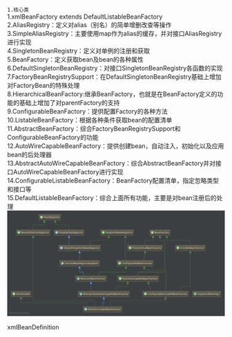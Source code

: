 `1.核心类`  
    1.xmlBeanFactory extends DefaultListableBeanFactory    
    2.AliasRegistry：定义对alias（别名）的简单增删改查等操作  
    3.SimpleAliasRegistry：主要使用map作为alias的缓存，并对接口AliasRegistry进行实现  
    4.SingletonBeanRegistry：定义对单例的注册和获取  
    5.BeanFactory：定义获取bean及bean的各种属性  
    6.DefaultSingletonBeanRegistry：对接口SingletonBeanRegistry各函数的实现  
    7.FactoryBeanRegistrySupport：在DefaultSingletonBeanRegistry基础上增加对FactoryBean的特殊处理  
    8.HierarchicalBeanFactory:继承BeanFactory，也就是在BeanFactory定义的功能的基础上增加了对parentFactory的支持  
    9.ConfigurableBeanFactory：提供配置Factory的各种方法  
    10.ListableBeanFactory：根据各种条件获取bean的配置清单  
    11.AbstractBeanFactory：综合FactoryBeanRegistrySupport和ConfigurableBeanFactory的功能  
    12.AutoWireCapableBeanFactory：提供创建bean，自动注入，初始化以及应用bean的后处理器  
    13.AbstractAutoWireCapableBeanFactory：综合AbstractBeanFactory并对接口AutoWireCapableBeanFactory进行实现  
    14.ConfigurableListableBeanFactory：BeanFactory配置清单，指定忽略类型和接口等  
    15.DefaultListableBeanFactory：综合上面所有功能，主要是对bean注册后的处理  
![Image text](image/DefaultListableBeanFactory层次结构图.png)

xmlBeanDefinition